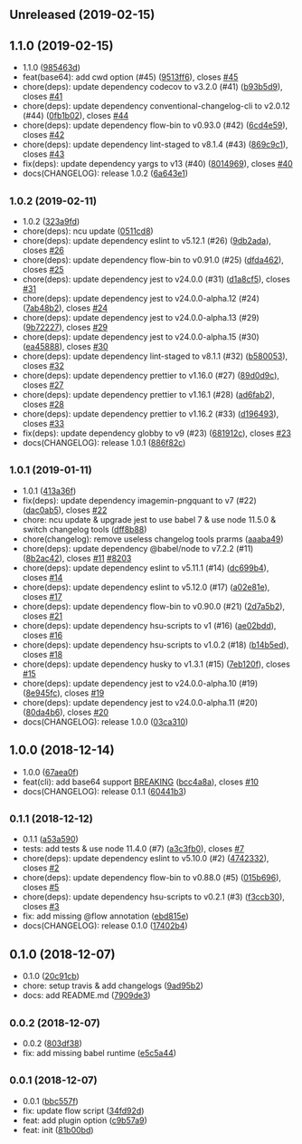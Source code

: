 ## Unreleased (2019-02-15)

## 1.1.0 (2019-02-15)

- 1.1.0 ([985463d](https://github.com/evenchange4/imagemin-simple/commit/985463d))
- feat(base64): add cwd option (#45) ([9513ff6](https://github.com/evenchange4/imagemin-simple/commit/9513ff6)), closes [#45](https://github.com/evenchange4/imagemin-simple/issues/45)
- chore(deps): update dependency codecov to v3.2.0 (#41) ([b93b5d9](https://github.com/evenchange4/imagemin-simple/commit/b93b5d9)), closes [#41](https://github.com/evenchange4/imagemin-simple/issues/41)
- chore(deps): update dependency conventional-changelog-cli to v2.0.12 (#44) ([0fb1b02](https://github.com/evenchange4/imagemin-simple/commit/0fb1b02)), closes [#44](https://github.com/evenchange4/imagemin-simple/issues/44)
- chore(deps): update dependency flow-bin to v0.93.0 (#42) ([6cd4e59](https://github.com/evenchange4/imagemin-simple/commit/6cd4e59)), closes [#42](https://github.com/evenchange4/imagemin-simple/issues/42)
- chore(deps): update dependency lint-staged to v8.1.4 (#43) ([869c9c1](https://github.com/evenchange4/imagemin-simple/commit/869c9c1)), closes [#43](https://github.com/evenchange4/imagemin-simple/issues/43)
- fix(deps): update dependency yargs to v13 (#40) ([8014969](https://github.com/evenchange4/imagemin-simple/commit/8014969)), closes [#40](https://github.com/evenchange4/imagemin-simple/issues/40)
- docs(CHANGELOG): release 1.0.2 ([6a643e1](https://github.com/evenchange4/imagemin-simple/commit/6a643e1))

## <small>1.0.2 (2019-02-11)</small>

- 1.0.2 ([323a9fd](https://github.com/evenchange4/imagemin-simple/commit/323a9fd))
- chore(deps): ncu update ([0511cd8](https://github.com/evenchange4/imagemin-simple/commit/0511cd8))
- chore(deps): update dependency eslint to v5.12.1 (#26) ([9db2ada](https://github.com/evenchange4/imagemin-simple/commit/9db2ada)), closes [#26](https://github.com/evenchange4/imagemin-simple/issues/26)
- chore(deps): update dependency flow-bin to v0.91.0 (#25) ([dfda462](https://github.com/evenchange4/imagemin-simple/commit/dfda462)), closes [#25](https://github.com/evenchange4/imagemin-simple/issues/25)
- chore(deps): update dependency jest to v24.0.0 (#31) ([d1a8cf5](https://github.com/evenchange4/imagemin-simple/commit/d1a8cf5)), closes [#31](https://github.com/evenchange4/imagemin-simple/issues/31)
- chore(deps): update dependency jest to v24.0.0-alpha.12 (#24) ([7ab48b2](https://github.com/evenchange4/imagemin-simple/commit/7ab48b2)), closes [#24](https://github.com/evenchange4/imagemin-simple/issues/24)
- chore(deps): update dependency jest to v24.0.0-alpha.13 (#29) ([9b72227](https://github.com/evenchange4/imagemin-simple/commit/9b72227)), closes [#29](https://github.com/evenchange4/imagemin-simple/issues/29)
- chore(deps): update dependency jest to v24.0.0-alpha.15 (#30) ([ea45888](https://github.com/evenchange4/imagemin-simple/commit/ea45888)), closes [#30](https://github.com/evenchange4/imagemin-simple/issues/30)
- chore(deps): update dependency lint-staged to v8.1.1 (#32) ([b580053](https://github.com/evenchange4/imagemin-simple/commit/b580053)), closes [#32](https://github.com/evenchange4/imagemin-simple/issues/32)
- chore(deps): update dependency prettier to v1.16.0 (#27) ([89d0d9c](https://github.com/evenchange4/imagemin-simple/commit/89d0d9c)), closes [#27](https://github.com/evenchange4/imagemin-simple/issues/27)
- chore(deps): update dependency prettier to v1.16.1 (#28) ([ad6fab2](https://github.com/evenchange4/imagemin-simple/commit/ad6fab2)), closes [#28](https://github.com/evenchange4/imagemin-simple/issues/28)
- chore(deps): update dependency prettier to v1.16.2 (#33) ([d196493](https://github.com/evenchange4/imagemin-simple/commit/d196493)), closes [#33](https://github.com/evenchange4/imagemin-simple/issues/33)
- fix(deps): update dependency globby to v9 (#23) ([681912c](https://github.com/evenchange4/imagemin-simple/commit/681912c)), closes [#23](https://github.com/evenchange4/imagemin-simple/issues/23)
- docs(CHANGELOG): release 1.0.1 ([886f82c](https://github.com/evenchange4/imagemin-simple/commit/886f82c))

## <small>1.0.1 (2019-01-11)</small>

- 1.0.1 ([413a36f](https://github.com/evenchange4/imagemin-simple/commit/413a36f))
- fix(deps): update dependency imagemin-pngquant to v7 (#22) ([dac0ab5](https://github.com/evenchange4/imagemin-simple/commit/dac0ab5)), closes [#22](https://github.com/evenchange4/imagemin-simple/issues/22)
- chore: ncu update & upgrade jest to use babel 7 & use node 11.5.0 & switch changelog tools ([dff8b88](https://github.com/evenchange4/imagemin-simple/commit/dff8b88))
- chore(changelog): remove useless changelog tools prarms ([aaaba49](https://github.com/evenchange4/imagemin-simple/commit/aaaba49))
- chore(deps): update dependency @babel/node to v7.2.2 (#11) ([8b2ac42](https://github.com/evenchange4/imagemin-simple/commit/8b2ac42)), closes [#11](https://github.com/evenchange4/imagemin-simple/issues/11) [#8203](https://github.com/evenchange4/imagemin-simple/issues/8203)
- chore(deps): update dependency eslint to v5.11.1 (#14) ([dc699b4](https://github.com/evenchange4/imagemin-simple/commit/dc699b4)), closes [#14](https://github.com/evenchange4/imagemin-simple/issues/14)
- chore(deps): update dependency eslint to v5.12.0 (#17) ([a02e81e](https://github.com/evenchange4/imagemin-simple/commit/a02e81e)), closes [#17](https://github.com/evenchange4/imagemin-simple/issues/17)
- chore(deps): update dependency flow-bin to v0.90.0 (#21) ([2d7a5b2](https://github.com/evenchange4/imagemin-simple/commit/2d7a5b2)), closes [#21](https://github.com/evenchange4/imagemin-simple/issues/21)
- chore(deps): update dependency hsu-scripts to v1 (#16) ([ae02bdd](https://github.com/evenchange4/imagemin-simple/commit/ae02bdd)), closes [#16](https://github.com/evenchange4/imagemin-simple/issues/16)
- chore(deps): update dependency hsu-scripts to v1.0.2 (#18) ([b14b5ed](https://github.com/evenchange4/imagemin-simple/commit/b14b5ed)), closes [#18](https://github.com/evenchange4/imagemin-simple/issues/18)
- chore(deps): update dependency husky to v1.3.1 (#15) ([7eb120f](https://github.com/evenchange4/imagemin-simple/commit/7eb120f)), closes [#15](https://github.com/evenchange4/imagemin-simple/issues/15)
- chore(deps): update dependency jest to v24.0.0-alpha.10 (#19) ([8e945fc](https://github.com/evenchange4/imagemin-simple/commit/8e945fc)), closes [#19](https://github.com/evenchange4/imagemin-simple/issues/19)
- chore(deps): update dependency jest to v24.0.0-alpha.11 (#20) ([80da4b6](https://github.com/evenchange4/imagemin-simple/commit/80da4b6)), closes [#20](https://github.com/evenchange4/imagemin-simple/issues/20)
- docs(CHANGELOG): release 1.0.0 ([03ca310](https://github.com/evenchange4/imagemin-simple/commit/03ca310))

## 1.0.0 (2018-12-14)

- 1.0.0 ([67aea0f](https://github.com/evenchange4/imagemin-simple/commit/67aea0f))
- feat(cli): add base64 support [BREAKING](#10) ([bcc4a8a](https://github.com/evenchange4/imagemin-simple/commit/bcc4a8a)), closes [#10](https://github.com/evenchange4/imagemin-simple/issues/10)
- docs(CHANGELOG): release 0.1.1 ([60441b3](https://github.com/evenchange4/imagemin-simple/commit/60441b3))

## <small>0.1.1 (2018-12-12)</small>

- 0.1.1 ([a53a590](https://github.com/evenchange4/imagemin-simple/commit/a53a590))
- tests: add tests & use node 11.4.0 (#7) ([a3c3fb0](https://github.com/evenchange4/imagemin-simple/commit/a3c3fb0)), closes [#7](https://github.com/evenchange4/imagemin-simple/issues/7)
- chore(deps): update dependency eslint to v5.10.0 (#2) ([4742332](https://github.com/evenchange4/imagemin-simple/commit/4742332)), closes [#2](https://github.com/evenchange4/imagemin-simple/issues/2)
- chore(deps): update dependency flow-bin to v0.88.0 (#5) ([015b696](https://github.com/evenchange4/imagemin-simple/commit/015b696)), closes [#5](https://github.com/evenchange4/imagemin-simple/issues/5)
- chore(deps): update dependency hsu-scripts to v0.2.1 (#3) ([f3ccb30](https://github.com/evenchange4/imagemin-simple/commit/f3ccb30)), closes [#3](https://github.com/evenchange4/imagemin-simple/issues/3)
- fix: add missing @flow annotation ([ebd815e](https://github.com/evenchange4/imagemin-simple/commit/ebd815e))
- docs(CHANGELOG): release 0.1.0 ([17402b4](https://github.com/evenchange4/imagemin-simple/commit/17402b4))

## 0.1.0 (2018-12-07)

- 0.1.0 ([20c91cb](https://github.com/evenchange4/imagemin-simple/commit/20c91cb))
- chore: setup travis & add changelogs ([9ad95b2](https://github.com/evenchange4/imagemin-simple/commit/9ad95b2))
- docs: add README.md ([7909de3](https://github.com/evenchange4/imagemin-simple/commit/7909de3))

## <small>0.0.2 (2018-12-07)</small>

- 0.0.2 ([803df38](https://github.com/evenchange4/imagemin-simple/commit/803df38))
- fix: add missing babel runtime ([e5c5a44](https://github.com/evenchange4/imagemin-simple/commit/e5c5a44))

## <small>0.0.1 (2018-12-07)</small>

- 0.0.1 ([bbc557f](https://github.com/evenchange4/imagemin-simple/commit/bbc557f))
- fix: update flow script ([34fd92d](https://github.com/evenchange4/imagemin-simple/commit/34fd92d))
- feat: add plugin option ([c9b57a9](https://github.com/evenchange4/imagemin-simple/commit/c9b57a9))
- feat: init ([81b00bd](https://github.com/evenchange4/imagemin-simple/commit/81b00bd))
